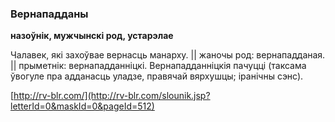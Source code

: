 ### Вернападданы
**назоўнік, мужчынскі род, устарэлае**

Чалавек, які захоўвае вернасць манарху. || жаночы род: вернападданая. || прыметнік: вернападданніцкі. Вернападданніцкія пачуцці (таксама ўвогуле пра адданасць уладзе, правячай вярхушцы; іранічны сэнс).

<a rel="author">[http://rv-blr.com/](http://rv-blr.com/slounik.jsp?letterId=0&maskId=0&pageId=512)</a>
